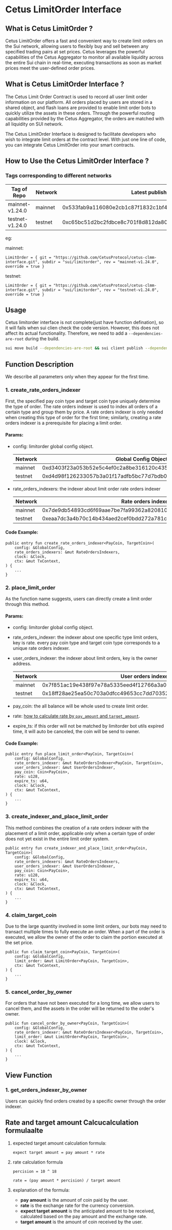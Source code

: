 # Cetus LimitOrder Interface

## What is Cetus LimitOrder ?

Cetus LimitOrder offers a fast and convenient way to create limit orders on the Sui network, allowing users to flexibly buy and sell between any specified trading pairs at set prices. Cetus leverages the powerful capabilities of the Cetus Aggregator to monitor all available liquidity across the entire Sui chain in real-time, executing transactions as soon as market prices meet the user-defined order prices.

## What is Cetus LimitOrder Interface ?

The Cetus Limit Order Contract is used to record all user limit order information on our platform. All orders placed by users are stored in a shared object, and flash loans are provided to enable limit order bots to quickly utilize the assets in these orders. Through the powerful routing capabilities provided by the Cetus Aggregator, the orders are matched with all liquidity on SUI network.

The Cetus LimitOrder Interface is designed to facilitate developers who wish to integrate limit orders at the contract level. With just one line of code, you can integrate Cetus LimitOrder into your smart contracts.

## How to Use the Cetus LimitOrder Interface ?

### Tags corresponding to different networks

| Tag of Repo     | Network | Latest published at address                                        |
| --------------- | ------- | ------------------------------------------------------------------ |
| mainnet-v1.24.0 | mainnet | 0x533fab9a116080e2cb1c87f1832c1bf4231ab4c32318ced041e75cc28604bba9 |
| testnet-v1.24.0 | testnet | 0xc65bc51d2bc2fdbce8c701f8d812da80fb37dba9cdf97ce38f60ab18c5202b17 |

eg:

mainnet:

```
LimitOrder = { git = "https://github.com/CetusProtocol/cetus-clmm-interface.git", subdir = "sui/limitorder", rev = "mainnet-v1.24.0", override = true }
```

testnet:

```
LimitOrder = { git = "https://github.com/CetusProtocol/cetus-clmm-interface.git", subdir = "sui/limitorder", rev = "testnet-v1.24.0", override = true }
```

## Usage

Cetus limitorder interface is not complete(just have function defination), so it will fails when sui clien check the code version. However, this does not affect its actual functionality. Therefore, we need to add a `--dependencies-are-root` during the build.

```bash
sui move build --dependencies-are-root && sui client publish --dependencies-are-root
```

## Function Description

We describe all parameters only when they appear for the first time.

### 1. create_rate_orders_indexer

First, the specified pay coin type and target coin type uniquely determine the type of order. The rate orders indexer is used to index all orders of a certain type and group them by price. A rate orders indexer is only needed when creating this type of order for the first time; similarly, creating a rate orders indexer is a prerequisite for placing a limit order.

#### Params:

- config: limitorder global config object.

  | Network | Global Config Object ID                                            |
  | ------- | ------------------------------------------------------------------ |
  | mainnet | 0xd3403f23a053b52e5c4ef0c2a8be316120c435ec338f2596647b6befd569fd9c |
  | testnet | 0xd4d98f126233057b3a01f17adfb5bc77d7bdb0332fe982ab44c6c7a2f66443dc |

- rate_orders_indexers: the indexer about limit order rate orders indexer

  | Network | Rate orders indexer                                                |
  | ------- | ------------------------------------------------------------------ |
  | mainnet | 0x7de9db54893cd6f69aae7be7fa99362a820810278a234d87d109980e9cfce7c3 |
  | testnet | 0xeaa7dc3a4b70c14b434aed2cef0bdd272a781c630ea3c54c25fa53c72fb3cf96 |

#### Code Example:

```
public entry fun create_rate_orders_indexer<PayCoin, TargetCoin>(
    config: &GlobalConfig,
    rate_orders_indexers: &mut RateOrdersIndexers,
    clock: &Clock,
    ctx: &mut TxContext,
) {
    ...
}
```

### 2. place_limit_order

As the function name suggests, users can directly create a limit order through this method.

#### Params:

- config: limitorder global config object.

- rate_orders_indexer: the indexer about one specific type limit orders, key is rate. every pay coin type and target coin type corresponds to a unique rate orders indexer.

- user_orders_indexer: the indexer about limit orders, key is the owner address.

  | Network | User orders indexer                                                |
  | ------- | ------------------------------------------------------------------ |
  | mainnet | 0x7f851ac19e438f97e78a5335eed4f12766a3a0ae94340bab7956a402f0e6212e |
  | testnet | 0x18ff28ae25ea50c703a0dfcc49653cc7dd7035207e26c8f86fa9e4aea49037d0 |

- pay_coin: the all balance will be whole used to create limit order.

- rate: [how to calculate rate by `pay_amount` and `target_amount`](#rate-and-target-amount-calcucalculation-formulaalte).

- expire_ts: if this order will not be matched by limitorder bot utils expired time, it will auto be canceled, the coin will be send to owner.

#### Code Example:

```
public entry fun place_limit_order<PayCoin, TargetCoin>(
    config: &GlobalConfig,
    rate_orders_indexer: &mut RateOrdersIndexer<PayCoin, TargetCoin>,
    user_orders_indexer: &mut UserOrdersIndexer,
    pay_coin: Coin<PayCoin>,
    rate: u128,
    expire_ts: u64,
    clock: &Clock,
    ctx: &mut TxContext,
) {
    ...
}
```

### 3. create_indexer_and_place_limit_order

This method combines the creation of a rate orders indexer with the placement of a limit order, applicable only when a certain type of order does not yet exist in the entire limit order system.

```
public entry fun create_indexer_and_place_limit_order<PayCoin, TargetCoin>(
    config: &GlobalConfig,
    rate_orders_indexers: &mut RateOrdersIndexers,
    user_orders_indexer: &mut UserOrdersIndexer,
    pay_coin: Coin<PayCoin>,
    rate: u128,
    expire_ts: u64,
    clock: &Clock,
    ctx: &mut TxContext,
) {
    ...
}
```

### 4. claim_target_coin

Due to the large quantity involved in some limit orders, our bots may need to transact multiple times to fully execute an order. When a part of the order is executed, we allow the owner of the order to claim the portion executed at the set price.

```
public fun claim_target_coin<PayCoin, TargetCoin>(
    config: &GlobalConfig,
    limit_order: &mut LimitOrder<PayCoin, TargetCoin>,
    ctx: &mut TxContext,
) {
    ...
}
```

### 5. cancel_order_by_owner

For orders that have not been executed for a long time, we allow users to cancel them, and the assets in the order will be returned to the order's owner.

```
public fun cancel_order_by_owner<PayCoin, TargetCoin>(
    config: &GlobalConfig,
    rate_orders_indexer: &mut RateOrdersIndexer<PayCoin, TargetCoin>,
    limit_order: &mut LimitOrder<PayCoin, TargetCoin>,
    clock: &Clock,
    ctx: &mut TxContext,
) {
    ...
}
```

## View Function

### 1. get_orders_indexer_by_owner

Users can quickly find orders created by a specific owner through the order indexer.

## Rate and target amount Calcucalculation formulaalte

1. expected target amount calculation formula:

   ```
   expect target amount = pay amount * rate
   ```

2. rate calculation formula

   ```
   percision = 10 ^ 18
   ```

   ```
   rate = (pay amount * percision) / target amount
   ```

3. explanation of the formula:

   - **pay amount** is the amount of coin paid by the user.
   - **rate** is the exchange rate for the currency conversion.
   - **expect target amount** is the anticipated amount to be received, calculated based on the pay amount and the exchange rate.
   - **target amount** is the amount of coin received by the user.
